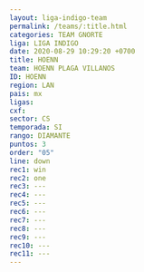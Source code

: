 ```yaml
---
layout: liga-indigo-team
permalink: /teams/:title.html
categories: TEAM GNORTE
liga: LIGA INDIGO
date: 2020-08-29 10:29:20 +0700
title: HOENN
team: HOENN PLAGA VILLANOS
ID: HOENN
region: LAN
pais: mx
ligas: 
cxf: 
sector: CS
temporada: SI
rango: DIAMANTE
puntos: 3
order: "05"
line: down
rec1: win
rec2: one
rec3: ---
rec4: ---
rec5: ---
rec6: ---
rec7: ---
rec8: ---
rec9: ---
rec10: ---
rec11: ---
---
```

